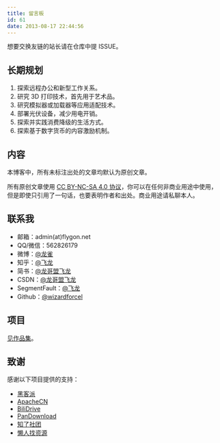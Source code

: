 ```yaml
---
title: 留言板
id: 61
date: 2013-08-17 22:44:56
---
```


想要交换友链的站长请在仓库中提 ISSUE。

## 长期规划

1.  探索远程办公和新型工作关系。
2.  研究 3D 打印技术，首先用于艺术品。
3.  研究模拟器或加载器等应用适配技术。
4.  部署光伏设备，减少用电开销。
5.  探索并实践消费降级的生活方式。
6.  探索基于数字货币的内容激励机制。

## 内容

本博客中，所有未标注出处的文章均默认为原创文章。

所有原创文章使用 [CC BY-NC-SA 4.0 协议](http://creativecommons.org/licenses/by-nc-sa/4.0/cn/)，你可以在任何非商业用途中使用，但是即使只引用了一句话，也要表明作者和出处。商业用途请私聊本人。

## 联系我

+   邮箱：admin(at)flygon.net
+   QQ/微信：562826179
+   微博：[@龙雀](http://weibo.com/wizardforcel)
+   知乎：[@飞龙](https://www.zhihu.com/people/wizardforcel)
+   简书：[@龙哥盟飞龙](https://www.jianshu.com/u/b508a6aa98eb)
+   CSDN：[@龙哥盟飞龙](http://blog.csdn.net/wizardforcel)
+   SegmentFault：[@飞龙](https://segmentfault.com/u/wizardforcel)
+   Github：[@wizardforcel](https://github.com/wizardforcel)

## 项目

[见作品集](../works/)。

## 致谢

感谢以下项目提供的支持：

+   [黑客派](https://hacpai.com/)
+   [ApacheCN](http://www.apachecn.org/)
+   [BiliDrive](https://github.com/Hsury/BiliDrive)
+   [PanDownload](https://pandownload.com/)
+   [知了社团](http://zliao.vip/)
+   [懒人找资源](http://lazyman.ys168.com/)

